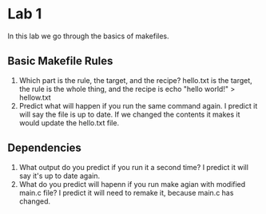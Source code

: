 # Lab 1
In this lab we go through the basics of makefiles.

## Basic Makefile Rules
1. Which part is the rule, the target, and the recipe? hello.txt is the target, the rule is the whole thing, and the recipe is echo "hello world!" > hellow.txt
1. Predict what will happen if you run the same command again. I predict it will say the file is up to date. If we changed the contents it makes it would update the hello.txt file.

## Dependencies
1. What output do you predict if you run it a second time? I predict it will say it's up to date again.
1. What do you predict will hapenn if you run make agian with modified main.c file? I predict it will need to remake it, because main.c has changed.